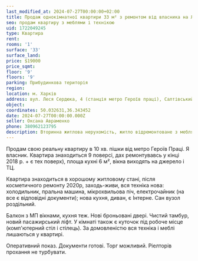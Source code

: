 ```yaml
---
last_modified_at: 2024-07-27T00:00:00+02:00
title: Продаж однокімнатної квартири 33 м² з ремонтом від власника на Леся Сердюка
seo: продам квартиру з меблями і технікою
uid: 1722049245
type: Квартира
rent:
rooms: '1'
surface: '33'
surface_land:
price: $19000
price_sqmt:
floor: '9'
floors: '9'
parking: Прибудинкова територія
region:
location: м. Харків
address: вул. Леся Сердюка, 4 (станція метро Героїв праці), Салтівський район
object:
coordinates: 50.032631,36.343452
date: 2024-07-27T00:00:00.000Z
seller: Оксана Авраменко
phone: 380962123795
description: Вторинна житлова нерухомість, житло відремонтоване з меблями і технікою, придатне і готове для проживання
---
```


Продам свою реальну квартиру в 10 хв. пішки від метро Героїв Праці. Я власник. Квартира знаходиться 9 поверсі, дах ремонтувавсь у кінці 2018 р. + є тех поверх), площа кухні 6 м², вікна виходять на джерело і ТЦ.

Квартира знаходиться в хорошому житловому стані, після косметичного ремонту 2020р, заходь-живи, вся техніка нова: холодильник, пральна машина, мікрохвильова піч, електрочайник (на все є відповідні документи); нова кухня, диван, є Інтерне. Сан вузол роздільний.

Балкон з МП вікнами, кухня теж. Нові броньовані двері. Чистий тамбур, новий пасажирський ліфт. У кімнаті також є куточок під робоче місце (комп'ютерний стіл і стілець). За домовленістю вся техніка і меблі лишаються у квартирі.

Оперативний показ. Документи готові. Торг можливий. Ріелторів прохання не турбувати.
